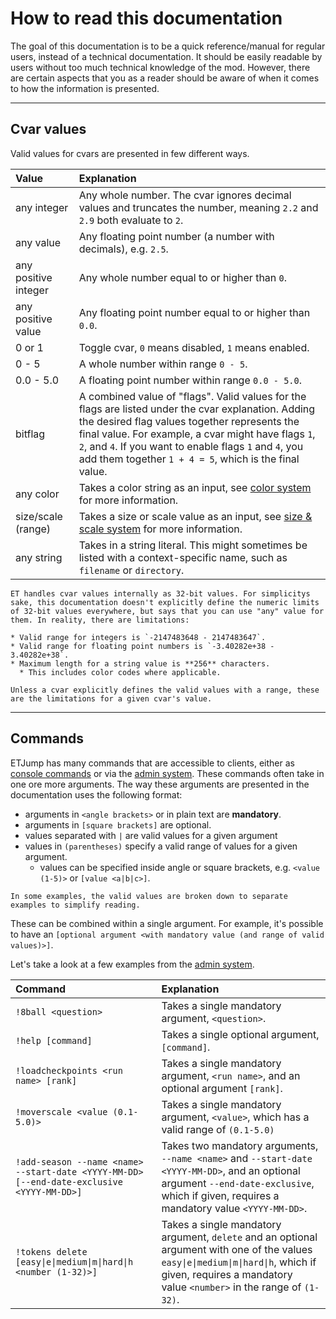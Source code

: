 # How to read this documentation

The goal of this documentation is to be a quick reference/manual for regular users, instead of a technical documentation. It should be easily readable by users without too much technical knowledge of the mod. However, there are certain aspects that you as a reader should be aware of when it comes to how the information is presented.

---

## Cvar values

Valid values for cvars are presented in few different ways.

Value                | Explanation
|:-------------------|:----------------------
any integer          | Any whole number. The cvar ignores decimal values and truncates the number, meaning `2.2` and `2.9` both evaluate to `2`.
any value            | Any floating point number (a number with decimals), e.g. `2.5`.
any positive integer | Any whole number equal to or higher than `0`.
any positive value   | Any floating point number equal to or higher than `0.0`.
0 or 1               | Toggle cvar, `0` means disabled, `1` means enabled.
0 - 5                | A whole number within range `0 - 5`.
0.0 - 5.0            | A floating point number within range `0.0 - 5.0`.
bitflag              | A combined value of "flags". Valid values for the flags are listed under the cvar explanation. Adding the desired flag values together represents the final value. For example, a cvar might have flags `1`, `2`, and `4`. If you want to enable flags `1` and `4`, you add them together `1 + 4 = 5`, which is the final value.
any color            | Takes a color string as an input, see [color system](getting_started.md/#color-system) for more information.
size/scale (range)   | Takes a size or scale value as an input, see [size & scale system](getting_started.md/#size--scale-system) for more information.
any string           | Takes in a string literal. This might sometimes be listed with a context-specific name, such as `filename` or `directory`.

```{note}
ET handles cvar values internally as 32-bit values. For simplicitys sake, this documentation doesn't explicitly define the numeric limits of 32-bit values everywhere, but says that you can use "any" value for them. In reality, there are limitations:

* Valid range for integers is `-2147483648 - 2147483647`.
* Valid range for floating point numbers is `-3.40282e+38 - 3.40282e+38`.
* Maximum length for a string value is **256** characters.
  * This includes color codes where applicable.

Unless a cvar explicitly defines the valid values with a range, these are the limitations for a given cvar's value.
```

---

## Commands

ETJump has many commands that are accessible to clients, either as [console commands](client/client_commands.md) or via the [admin system](server/admin_system.md). These commands often take in one ore more arguments. The way these arguments are presented in the documentation uses the following format:

* arguments in `<angle brackets>` or in plain text are **mandatory**.
* arguments in `[square brackets]` are optional.
* values separated with `|` are valid values for a given argument
* values in `(parentheses)` specify a valid range of values for a given argument.
  * values can be specified inside angle or square brackets, e.g. `<value (1-5)>` or `[value <a|b|c>]`.

```{note}
In some examples, the valid values are broken down to separate examples to simplify reading.
```

These can be combined within a single argument. For example, it's possible to have an `[optional argument <with mandatory value (and range of valid values)>]`.

Let's take a look at a few examples from the [admin system](server/admin_system.md).

Command                                                                                   | Explanation
:-----------------------------------------------------------------------------------------|:-----------------------------------------------------------------
`!8ball <question>`                                                                       | Takes a single mandatory argument, `<question>`. 
`!help [command]`                                                                         | Takes a single optional argument, `[command]`.
`!loadcheckpoints <run name> [rank]`                                                      | Takes a single mandatory argument, `<run name>`, and an optional argument `[rank]`.
`!moverscale <value (0.1-5.0)>`                                                           | Takes a single mandatory argument, `<value>`, which has a valid range of `(0.1-5.0)`
`!add-season --name <name> --start-date <YYYY-MM-DD> [--end-date-exclusive <YYYY-MM-DD>]` | Takes two mandatory arguments, `--name <name>` and `--start-date <YYYY-MM-DD>`, and an optional argument `--end-date-exclusive`, which if given, requires a mandatory value `<YYYY-MM-DD>`.
`!tokens delete [easy\|e\|medium\|m\|hard\|h <number (1-32)>]`                            | Takes a single mandatory argument, `delete` and an optional argument with one of the values `easy\|e\|medium\|m\|hard\|h`, which if given, requires a mandatory value `<number>` in the range of `(1-32)`.
